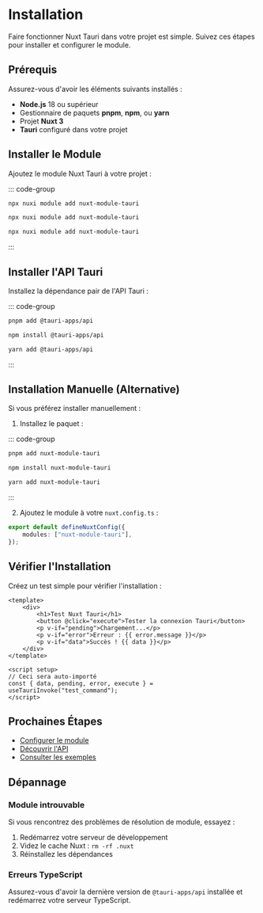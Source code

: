 # Installation

Faire fonctionner Nuxt Tauri dans votre projet est simple. Suivez ces étapes pour installer et configurer le module.

## Prérequis

Assurez-vous d'avoir les éléments suivants installés :

-   **Node.js** 18 ou supérieur
-   Gestionnaire de paquets **pnpm**, **npm**, ou **yarn**
-   Projet **Nuxt 3**
-   **Tauri** configuré dans votre projet

## Installer le Module

Ajoutez le module Nuxt Tauri à votre projet :

::: code-group

```bash [pnpm]
npx nuxi module add nuxt-module-tauri
```

```bash [npm]
npx nuxi module add nuxt-module-tauri
```

```bash [yarn]
npx nuxi module add nuxt-module-tauri
```

:::

## Installer l'API Tauri

Installez la dépendance pair de l'API Tauri :

::: code-group

```bash [pnpm]
pnpm add @tauri-apps/api
```

```bash [npm]
npm install @tauri-apps/api
```

```bash [yarn]
yarn add @tauri-apps/api
```

:::

## Installation Manuelle (Alternative)

Si vous préférez installer manuellement :

1. Installez le paquet :

::: code-group

```bash [pnpm]
pnpm add nuxt-module-tauri
```

```bash [npm]
npm install nuxt-module-tauri
```

```bash [yarn]
yarn add nuxt-module-tauri
```

:::

2. Ajoutez le module à votre `nuxt.config.ts` :

```typescript
export default defineNuxtConfig({
    modules: ["nuxt-module-tauri"],
});
```

## Vérifier l'Installation

Créez un test simple pour vérifier l'installation :

```vue
<template>
    <div>
        <h1>Test Nuxt Tauri</h1>
        <button @click="execute">Tester la connexion Tauri</button>
        <p v-if="pending">Chargement...</p>
        <p v-if="error">Erreur : {{ error.message }}</p>
        <p v-if="data">Succès ! {{ data }}</p>
    </div>
</template>

<script setup>
// Ceci sera auto-importé
const { data, pending, error, execute } = useTauriInvoke("test_command");
</script>
```

## Prochaines Étapes

-   [Configurer le module](/fr/guide/configuration)
-   [Découvrir l'API](/fr/api/use-tauri-invoke)
-   [Consulter les exemples](/fr/examples/basic-usage)

## Dépannage

### Module introuvable

Si vous rencontrez des problèmes de résolution de module, essayez :

1. Redémarrez votre serveur de développement
2. Videz le cache Nuxt : `rm -rf .nuxt`
3. Réinstallez les dépendances

### Erreurs TypeScript

Assurez-vous d'avoir la dernière version de `@tauri-apps/api` installée et redémarrez votre serveur TypeScript.
